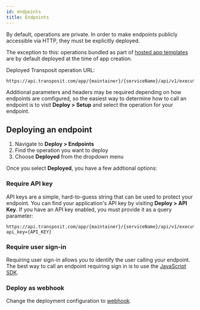 ```yaml
---
id: endpoints
title: Endpoints
---
```


By default, operations are private. In order to make endpoints publicly accessible via HTTP, they must be explicitly deployed.

The exception to this: operations bundled as part of [hosted app templates](hosted-apps.md) are by default deployed at the time of app creation.

Deployed Transposit operation URL:

```text
https://api.transposit.com/app/{maintainer}/{serviceName}/api/v1/execute/{operationId}
```

Additional parameters and headers may be required depending on how endpoints are comfigured, so the easiest way to determine how to call an endpoint is to visit **Deploy &gt; Setup** and select the operation for your endpoint.

## Deploying an endpoint

1. Navigate to **Deploy &gt; Endpoints**
2. Find the operation you want to deploy
3. Choose **Deployed** from the dropdown menu

Once you select **Deployed**, you have a few addtional options:

### Require API key

API keys are a simple, hard-to-guess string that can be used to protect your endpoint. You can find your application's API key by visiting **Deploy &gt; API Key**. If you have an API key enabled, you must provide it as a query parameter:

```text
https://api.transposit.com/app/{maintainer}/{serviceName}/api/v1/execute/{operationId}?api_key={API_KEY}
```

### Require user sign-in

Requiring user sign-in allows you to identify the user calling your endpoint. The best way to call an endpoint requiring sign in is to use the [JavaScript SDK](../references/js-sdk.md).

### Deploy as webhook

Change the deployment configuration to [webhook](https://github.com/transposit/docs/tree/a08ea2ce45c6152d6b4be267b492e9ebdbb07806/building/webhook.md).

